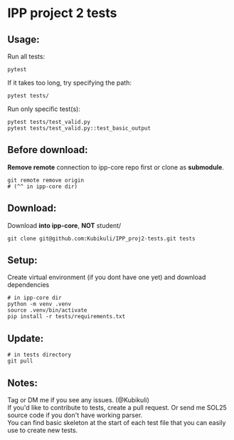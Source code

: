 # IPP project 2 tests
## Usage:
Run all tests:
```
pytest
```
If it takes too long, try specifying the path:
```
pytest tests/
```
Run only specific test(s):
```
pytest tests/test_valid.py
pytest tests/test_valid.py::test_basic_output
```

## Before download:
**Remove remote** connection to ipp-core repo first or clone as **submodule**.
```
git remote remove origin
# (^^ in ipp-core dir)
```
## Download:
Download **into ipp-core**, **NOT** student/
```
git clone git@github.com:Kubikuli/IPP_proj2-tests.git tests
```
## Setup:
Create virtual environment (if you dont have one yet) and download dependencies
```
# in ipp-core dir
python -m venv .venv
source .venv/bin/activate
pip install -r tests/requirements.txt
```
## Update:
```
# in tests directory
git pull
```
## Notes:
Tag or DM me if you see any issues. (@Kubikuli)  
If you'd like to contribute to tests, create a pull request. Or send me SOL25 source code if you don't have working parser.  
You can find basic skeleton at the start of each test file that you can easily use to create new tests.
